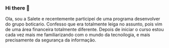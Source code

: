### Hi there 👋


Ola, sou a Salete e recentemente participei de uma programa desenvolver do grupo boticario. Confesso que era totalmente leiga no assunto, pois vim de uma área financeira totalmente diferente. Depois de iniciar o curso estou cada vez mais me familiarizando com o mundo da tecnoilogia, e mais precisamente da segurança da informação.
